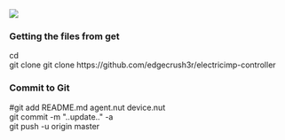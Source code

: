 <img src="https://raw.github.com/edgecrush3r/electricimp-controller/master/screenshot.png" />

<h3>Getting the files from get</h3>
cd <folder>
<br/>git clone git clone https://github.com/edgecrush3r/electricimp-controller

<h3>Commit to Git</h3>
#git add README.md agent.nut device.nut 
<br/>git commit -m "..update.." -a
<br/>git push -u origin master

